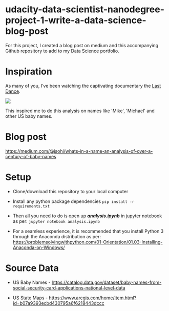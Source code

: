 # udacity-data-scientist-nanodegree-project-1-write-a-data-science-blog-post
For this project, I created a blog post on medium and this accompanying Github repository to add to my Data Science portfolio.

# Inspiration

As many of you, I’ve been watching the captivating documentary the [Last Dance](https://en.wikipedia.org/wiki/The_Last_Dance_(TV_series)). 

![](https://upload.wikimedia.org/wikipedia/en/1/14/The_Last_Dance_2020.jpg)

This inspired me to do this analysis on names like 'Mike', 'Michael' and other US baby names. 

# Blog post

https://medium.com/@jsohi/whats-in-a-name-an-analysis-of-over-a-century-of-baby-names

# Setup

* Clone/download this repository to your local computer

* Install any python package dependencies ```pip install -r requirements.txt```

* Then all you need to do is open up ***analysis.ipynb*** in jupyter notebook as per: ```jupyter notebook analysis.ipynb```

* For a seamless experience, it is recommended that you install Python 3 through the Anaconda distribution as per: https://problemsolvingwithpython.com/01-Orientation/01.03-Installing-Anaconda-on-Windows/

# Source Data 

* US Baby Names - https://catalog.data.gov/dataset/baby-names-from-social-security-card-applications-national-level-data

* US State Maps - https://www.arcgis.com/home/item.html?id=b07a9393ecbd430795a6f6218443dccc